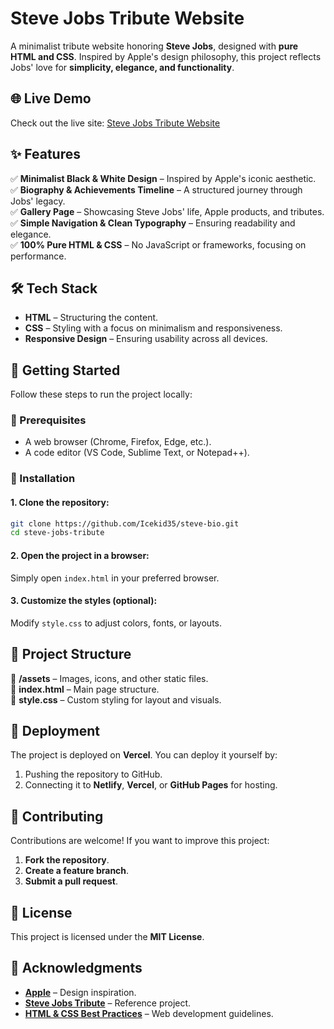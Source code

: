 # Steve Jobs Tribute Website  

A minimalist tribute website honoring **Steve Jobs**, designed with **pure HTML and CSS**. Inspired by Apple's design philosophy, this project reflects Jobs' love for **simplicity, elegance, and functionality**.  

## 🌐 Live Demo  
Check out the live site: [Steve Jobs Tribute Website](https://steve-bio.vercel.app/)  

## ✨ Features  
✅ **Minimalist Black & White Design** – Inspired by Apple's iconic aesthetic.  
✅ **Biography & Achievements Timeline** – A structured journey through Jobs' legacy.  
✅ **Gallery Page** – Showcasing Steve Jobs' life, Apple products, and tributes.  
✅ **Simple Navigation & Clean Typography** – Ensuring readability and elegance.  
✅ **100% Pure HTML & CSS** – No JavaScript or frameworks, focusing on performance.  

## 🛠 Tech Stack  
- **HTML** – Structuring the content.  
- **CSS** – Styling with a focus on minimalism and responsiveness.  
- **Responsive Design** – Ensuring usability across all devices.  

## 🚀 Getting Started  

Follow these steps to run the project locally:  

### 📌 Prerequisites  
- A web browser (Chrome, Firefox, Edge, etc.).  
- A code editor (VS Code, Sublime Text, or Notepad++).  

### 📂 Installation  

#### 1. Clone the repository:  
```bash
git clone https://github.com/Icekid35/steve-bio.git
cd steve-jobs-tribute
```
#### 2. Open the project in a browser:  
Simply open `index.html` in your preferred browser.  

#### 3. Customize the styles (optional):  
Modify `style.css` to adjust colors, fonts, or layouts.  

## 📁 Project Structure  
📁 **/assets** – Images, icons, and other static files.  
📄 **index.html** – Main page structure.  
📄 **style.css** – Custom styling for layout and visuals.  

## 🚀 Deployment  
The project is deployed on **Vercel**. You can deploy it yourself by:  
1. Pushing the repository to GitHub.  
2. Connecting it to **Netlify**, **Vercel**, or **GitHub Pages** for hosting.  

## 🤝 Contributing  
Contributions are welcome! If you want to improve this project:  
1. **Fork the repository**.  
2. **Create a feature branch**.  
3. **Submit a pull request**.  

## 📜 License  
This project is licensed under the **MIT License**.  

## 🙌 Acknowledgments  
- **[Apple](https://www.apple.com/)** – Design inspiration.  
- **[Steve Jobs Tribute](https://stevejobstribute.netlify.app/)** – Reference project.  
- **[HTML & CSS Best Practices](https://developer.mozilla.org/)** – Web development guidelines.  

